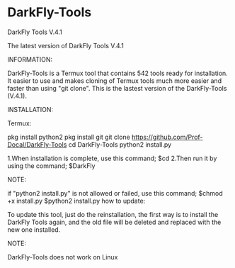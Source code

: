 # DarkFly-Tools
DarkFly Tools V.4.1

The latest version of DarkFly Tools V.4.1

INFORMATION:

DarkFly-Tools is a Termux tool that contains 542 tools ready for installation. It easier to use and makes cloning of Termux tools much more easier and faster than using "git clone".
This is the lastest version of the DarkFly-Tools (V.4.1).

INSTALLATION:

Termux:

pkg install python2
pkg install git
git clone https://github.com/Prof-Docal/DarkFly-Tools
cd DarkFly-Tools
python2 install.py

1.When installation is complete, use this command;
$cd
2.Then run it by using the command;
$DarkFly

NOTE:

if "python2 install.py" is not allowed or failed, use this command;
$chmod +x install.py
$python2 install.py
how to update:

To update this tool, just do the reinstallation, the first way is to install the DarkFly Tools again, and the old file will be deleted and replaced with the new one installed.

NOTE:

DarkFly-Tools does not work on Linux
